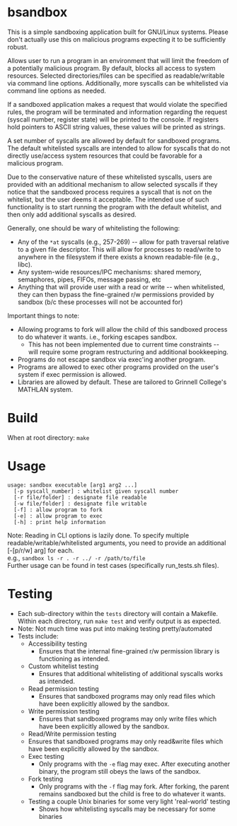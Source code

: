 # bsandbox
This is a simple sandboxing application built for GNU/Linux systems. Please don't actually use this on malicious programs expecting it to be sufficiently robust.  

Allows user to run a program in an environment that will limit the freedom of a potentially malicious program. By default, blocks all access to system resources. Selected directories/files can be specified as readable/writable via command line options. Additionally, more syscalls can be whitelisted via command line options as needed. 

If a sandboxed application makes a request that would violate the specified rules, the program will be terminated and information regarding the request (syscall number, register state) will be printed to the console. If registers hold pointers to ASCII string values, these values will be printed as strings. 

A set number of syscalls are allowed by default for sandboxed programs. The default whitelisted syscalls are intended to allow for syscalls that do not directly use/access system resources that could be favorable for a malicious program.  

Due to the conservative nature of these whitelisted syscalls, users are provided with an additional mechanism to allow selected syscalls if they notice that the sandboxed process requires a syscall that is not on the whitelist, but the user deems it acceptable. The intended use of such functionality is to start running the program with the default whitelist, and then only add additional syscalls as desired.  

Generally, one should be wary of whitelisting the following:
* Any of the `*at` syscalls (e.g., 257-269) -- allow for path traversal relative to a given file descriptor. This will allow for processes to read/write to anywhere in the filesystem if there exists a known readable-file (e.g., libc). 
* Any system-wide resources/IPC mechanisms: shared memory, semaphores, pipes, FIFOs, message passing, etc
* Anything that will provide user with a read or write -- when whitelisted, they can then bypass the fine-grained r/w permissions provided by sandbox (b/c these processes will not be accounted for)


Important things to note:  
* Allowing programs to fork will allow the child of this sandboxed process to do whatever it wants. i.e., forking escapes sandbox.
  * This has not been implemented due to current time constraints -- will require some program restructuring and additional bookkeeping.
* Programs do not escape sandbox via exec'ing another program.
* Programs are allowed to exec other programs provided on the user's system if exec permission is allowed.
* Libraries are allowed by default. These are tailored to Grinnell College's MATHLAN system. 

# Build
When at root directory:  `make`  

# Usage
```
usage: sandbox executable [arg1 arg2 ...]  
  [-p syscall_number] : whitelist given syscall number  
  [-r file/folder] : designate file readable  
  [-w file/folder] : designate file writable
  [-f] : allow program to fork
  [-e] : allow program to exec
  [-h] : print help information
```
Note: Reading in CLI options is lazily done. To specify multiple readable/writable/whitelisted arguments, you need to provide an additional [-[p/r/w] arg] for each.  
e.g., `sandbox ls -r . -r ../ -r /path/to/file`  
Further usage can be found in test cases (specifically run_tests.sh files).  
 
# Testing
* Each sub-directory within the `tests` directory will contain a Makefile. Within each directory, run `make test` and verify output is as expected.  
* Note: Not much time was put into making testing pretty/automated
* Tests include: 
  * Accessibility testing
    * Ensures that the internal fine-grained r/w permission library is functioning as intended.
  * Custom whitelist testing
    * Ensures that additional whitelisting of additional syscalls works as intended.
  * Read permission testing
    * Ensures that sandboxed programs may only read files which have been explicitly allowed by the sandbox.
  * Write permission testing
    * Ensures that sandboxed programs may only write files which have been explicitly allowed by the sandbox. 
  * Read/Write permission testing
   * Ensures that sandboxed programs may only read&write files which have been explicitly allowed by the sandbox.
  * Exec testing
    * Only programs with the `-e` flag may exec. After executing another binary, the program still obeys the laws of the sandbox. 
  * Fork testing
    * Only programs with the `-f` flag may fork. After forking, the parent remains sandboxed but the child is free to do whatever it wants. 
  * Testing a couple Unix binaries for some very light 'real-world' testing
    * Shows how whitelisting syscalls may be necessary for some binaries
